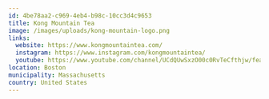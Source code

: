 ```yaml
---
id: 4be78aa2-c969-4eb4-b98c-10cc3d4c9653
title: Kong Mountain Tea
image: /images/uploads/kong-mountain-logo.png
links:
  website: https://www.kongmountaintea.com/
  instagram: https://www.instagram.com/kongmountaintea/
  youtube: https://www.youtube.com/channel/UCdQUwSxzO00c0RvTeCfthjw/featured
location: Boston
municipality: Massachusetts
country: United States
---
```

